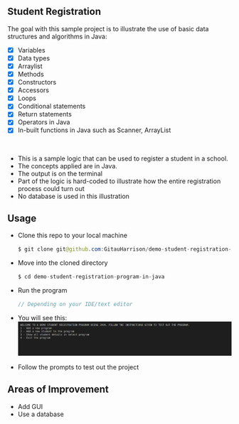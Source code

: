 ## Student Registration

The goal with this sample project is to illustrate the use of basic data structures and algorithms in Java:

- [x] Variables
- [x] Data types
- [x] Arraylist
- [x] Methods
- [x] Constructors
- [x] Accessors
- [x] Loops
- [x] Conditional statements
- [x] Return statements
- [x] Operators in Java
- [x] In-built functions in Java such as Scanner, ArrayList
<br>

- This is a sample logic that can be used to register a student in a school. 
- The concepts applied are in Java. 
- The output is on the terminal
- Part of the logic is hard-coded to illustrate how the entire registration process could turn out
- No database is used in this illustration


## Usage

- Clone this repo to your local machine
    ```java
    $ git clone git@github.com:GitauHarrison/demo-student-registration-program-in-java.git
    ```
- Move into the cloned directory
    ```java
    $ cd demo-student-registration-program-in-java
    ```
- Run the program

    ```java
    // Depending on your IDE/text editor
    ```
- You will see this:
![Program running in the terminal](/registerStudent/sample_terminal.png)
- Follow the prompts to test out the project

## Areas of Improvement

- Add GUI
- Use a database